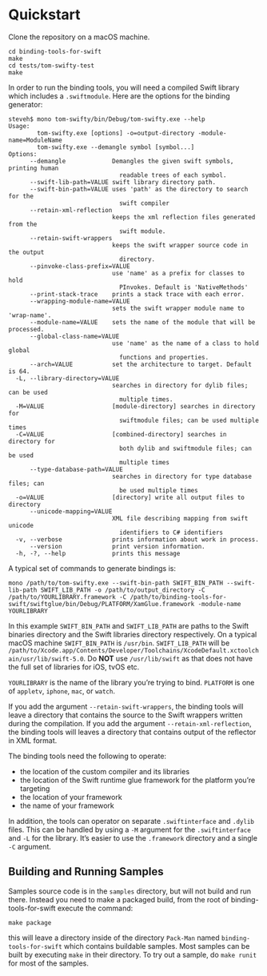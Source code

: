 # Quickstart

Clone the repository on a macOS machine.

    cd binding-tools-for-swift
    make
    cd tests/tom-swifty-test
    make

In order to run the binding tools, you will need a compiled Swift library which includes a `.swiftmodule`. Here are the options for the binding generator:

    steveh$ mono tom-swifty/bin/Debug/tom-swifty.exe --help
    Usage:
            tom-swifty.exe [options] -o=output-directory -module-name=ModuleName
            tom-swifty.exe --demangle symbol [symbol...]
    Options:
          --demangle             Demangles the given swift symbols, printing human
                                   readable trees of each symbol.
          --swift-lib-path=VALUE swift library directory path.
          --swift-bin-path=VALUE uses 'path' as the directory to search for the
                                   swift compiler
          --retain-xml-reflection
                                 keeps the xml reflection files generated from the
                                   swift module.
          --retain-swift-wrappers
                                 keeps the swift wrapper source code in the output
                                   directory.
          --pinvoke-class-prefix=VALUE
                                 use 'name' as a prefix for classes to hold
                                   PInvokes. Default is 'NativeMethods'
          --print-stack-trace    prints a stack trace with each error.
          --wrapping-module-name=VALUE
                                 sets the swift wrapper module name to 'wrap-name'.
          --module-name=VALUE    sets the name of the module that will be processed.
          --global-class-name=VALUE
                                 use 'name' as the name of a class to hold global
                                   functions and properties.
          --arch=VALUE           set the architecture to target. Default is 64.
      -L, --library-directory=VALUE
                                 searches in directory for dylib files; can be used
                                   multiple times.
      -M=VALUE                   [module-directory] searches in directory for
                                   swiftmodule files; can be used multiple times
      -C=VALUE                   [combined-directory] searches in directory for
                                   both dylib and swiftmodule files; can be used
                                   multiple times
          --type-database-path=VALUE
                                 searches in directory for type database files; can
                                   be used multiple times
      -o=VALUE                   [directory] write all output files to directory
          --unicode-mapping=VALUE
                                 XML file describing mapping from swift unicode
                                   identifiers to C# identifiers
      -v, --verbose              prints information about work in process.
          --version              print version information.
      -h, -?, --help             prints this message

A typical set of commands to generate bindings is:

    mono /path/to/tom-swifty.exe --swift-bin-path SWIFT_BIN_PATH --swift-lib-path SWIFT_LIB_PATH -o /path/to/output_directory -C /path/to/YOURLIBRARY.framework -C /path/to/binding-tools-for-swift/swiftglue/bin/Debug/PLATFORM/XamGlue.framework -module-name YOURLIBRARY

In this example `SWIFT_BIN_PATH` and `SWIFT_LIB_PATH` are paths to the Swift binaries directory and the Swift libraries directory respectively.
On a typical macOS machine `SWIFT_BIN_PATH` is `/usr/bin`.
`SWIFT_LIB_PATH` will be `/path/to/Xcode.app/Contents/Developer/Toolchains/XcodeDefault.xctoolchain/usr/lib/swift-5.0`. Do **NOT** use `/usr/lib/swift` as that does not have the full set of libraries for iOS, tvOS etc.

`YOURLIBRARY` is the name of the library you’re trying to bind. `PLATFORM` is one of `appletv`, `iphone`, `mac`, or `watch`.

If you add the argument `--retain-swift-wrappers`, the binding tools will leave a directory that contains the source to the Swift wrappers written during the compilation. If you add the argument `--retain-xml-reflection`, the binding tools will leaves a directory that contains output of the reflector in XML format.

The binding tools need the following to operate:

- the location of the custom compiler and its libraries
- the location of the Swift runtime glue framework for the platform you’re targeting
- the location of your framework
- the name of your framework

In addition, the tools can operator on separate `.swiftinterface` and `.dylib` files. This can be handled by using a `-M` argument for the `.swiftinterface` and `-L` for the library. It’s easier to use the `.framework` directory and a single `-C` argument.

## Building and Running Samples

Samples source code is in the `samples` directory, but will not build and run there.
Instead you need to make a packaged build, from the root of binding-tools-for-swift execute the command:

    make package

this will leave a directory inside of the directory `Pack-Man` named `binding-tools-for-swift` which contains buildable samples.
Most samples can be built by executing `make` in their directory. To try out a sample, do `make runit` for most of the samples.


